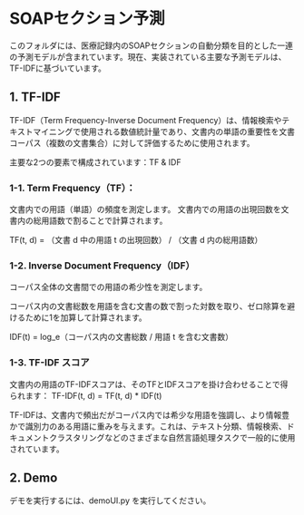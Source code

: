# SOAPセクション予測

このフォルダには、医療記録内のSOAPセクションの自動分類を目的とした一連の予測モデルが含まれています。現在、実装されている主要な予測モデルは、TF-IDFに基づいています。

## 1. TF-IDF

TF-IDF（Term Frequency-Inverse Document Frequency）は、情報検索やテキストマイニングで使用される数値統計量であり、文書内の単語の重要性を文書コーパス（複数の文書集合）に対して評価するために使用されます。

主要な2つの要素で構成されています：TF & IDF

### 1-1. Term Frequency（TF）：

文書内での用語（単語）の頻度を測定します。
文書内での用語の出現回数を文書内の総用語数で割ることで計算されます。

TF(t, d) = （文書 d 中の用語 t の出現回数） / （文書 d 内の総用語数）

### 1-2. Inverse Document Frequency（IDF）

コーパス全体の文書間での用語の希少性を測定します。

コーパス内の文書総数を用語を含む文書の数で割った対数を取り、ゼロ除算を避けるために1を加算して計算されます。

IDF(t) = log_e（コーパス内の文書総数 / 用語 t を含む文書数）

### 1-3. TF-IDF スコア

文書内の用語のTF-IDFスコアは、そのTFとIDFスコアを掛け合わせることで得られます：
TF-IDF(t, d) = TF(t, d) * IDF(t)

TF-IDFは、文書内で頻出だがコーパス内では希少な用語を強調し、より情報豊かで識別力のある用語に重みを与えます。これは、テキスト分類、情報検索、ドキュメントクラスタリングなどのさまざまな自然言語処理タスクで一般的に使用されています。

## 2. Demo

デモを実行するには、demoUI.py を実行してください。